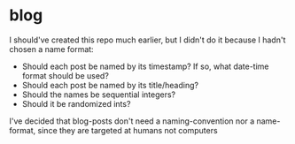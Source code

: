 # blog
I should've created this repo much earlier, but I didn't do it because I hadn't chosen a name format:
- Should each post be named by its timestamp? If so, what date-time format should be used?
- Should each post be named by its title/heading?
- Should the names be sequential integers?
- Should it be randomized ints?

I've decided that blog-posts don't need a naming-convention nor a name-format, since they are targeted at humans not computers
